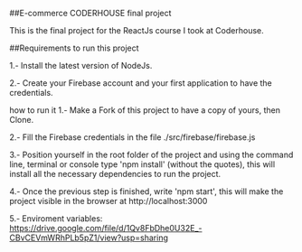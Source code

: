 ##E-commerce CODERHOUSE final project

This is the final project for the ReactJs course I took at Coderhouse.


##Requirements to run this project

1.- Install the latest version of NodeJs.

2.- Create your Firebase account and your first application to have the credentials.

how to run it
1.- Make a Fork of this project to have a copy of yours, then Clone.

2.- Fill the Firebase credentials in the file ./src/firebase/firebase.js

3.- Position yourself in the root folder of the project and using the command line, terminal or console type 'npm install' (without the quotes), this will install all the necessary dependencies to run the project.

4.- Once the previous step is finished, write 'npm start', this will make the project visible in the browser at http://localhost:3000

5.- Enviroment variables: https://drive.google.com/file/d/1Qv8FbDhe0U32E_-CBvCEVmWRhPLb5pZ1/view?usp=sharing
